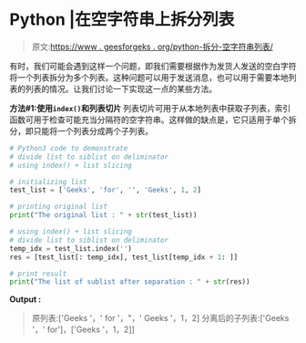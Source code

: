 # Python |在空字符串上拆分列表

> 原文:[https://www . geesforgeks . org/python-拆分-空字符串列表/](https://www.geeksforgeeks.org/python-splitting-list-on-empty-string/)

有时，我们可能会遇到这样一个问题，即我们需要根据作为发货人发送的空白字符将一个列表拆分为多个列表。这种问题可以用于发送消息，也可以用于需要本地列表的列表的情况。让我们讨论一下实现这一点的某些方法。

**方法#1:使用`index()`和列表切片**
列表切片可用于从本地列表中获取子列表，索引函数可用于检查可能充当分隔符的空字符串。这样做的缺点是，它只适用于单个拆分，即只能将一个列表分成两个子列表。

```py
# Python3 code to demonstrate
# divide list to siblist on deliminator
# using index() + list slicing 

# initializing list 
test_list = ['Geeks', 'for', '', 'Geeks', 1, 2]

# printing original list
print("The original list : " + str(test_list))

# using index() + list slicing
# divide list to siblist on deliminator
temp_idx = test_list.index('')
res = [test_list[: temp_idx], test_list[temp_idx + 1: ]]

# print result
print("The list of sublist after separation : " + str(res))
```

**Output :**

> 原列表:['Geeks '，' for '，"，' Geeks '，1，2]
> 分离后的子列表:['Geeks '，' for']，['Geeks '，1，2]]